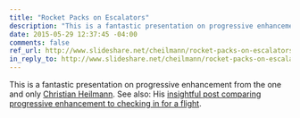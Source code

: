 ```yaml
---
title: "Rocket Packs on Escalators"
description: "This is a fantastic presentation on progressive enhancement from the one and only Christian Heilmann."
date: 2015-05-29 12:37:45 -04:00
comments: false
ref_url: http://www.slideshare.net/cheilmann/rocket-packs-on-escalators-stop-messing-with-progressive-enhancement
in_reply_to: http://www.slideshare.net/cheilmann/rocket-packs-on-escalators-stop-messing-with-progressive-enhancement
---
```


This is a fantastic presentation on progressive enhancement from the one and only [Christian Heilmann](http://twitter.com/codepo8). See also: His [insightful post comparing progressive enhancement to checking in for a flight](http://christianheilmann.com/2015/05/24/the-ryanair-approach-to-progressive-enhancement/).